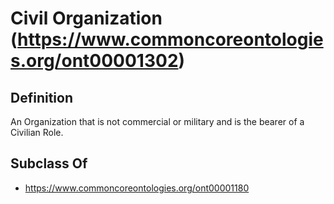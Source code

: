 # Civil Organization (https://www.commoncoreontologies.org/ont00001302)

## Definition
An Organization that is not commercial or military and is the bearer of a Civilian Role.

## Subclass Of
- https://www.commoncoreontologies.org/ont00001180

